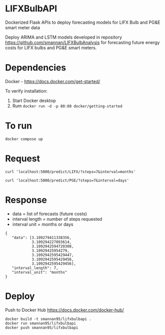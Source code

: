 # LIFXBulbAPI
Dockerized Flask APIs to deploy forecasting models for LIFX Bulb and PG&amp;E smart meter data

Deploy ARIMA and LSTM models developed in repository https://github.com/smannan/LIFXBulbAnalysis for forecasting future
energy costs for LIFX bulbs and PG&E smart meters.

# Dependencies

Docker - https://docs.docker.com/get-started/

To verify installation:
1. Start Docker desktop
2. Rum ```docker run -d -p 80:80 docker/getting-started```

# To run

```docker compose up```

# Request

```curl 'localhost:5000/predict/LIFX/?steps=7&interval=months'```

```curl 'localhost:5000/predict/PGE/?steps=7&interval=days'```

# Response

- data = list of forecasts (future costs)
- interval length = number of steps requested
- interval unit = months or days


```
{
   "data": [3.109279411338356,
            3.109294227093614,
            3.1092942594720308,
            3.10929425954279,
            3.1092942595429447,
            3.1092942595429456,
            3.1092942595429456],
   "interval_length": 7,
   "interval_unit": "months"
}
```

# Deploy

Push to Docker Hub https://docs.docker.com/docker-hub/

```
docker build -t smannan95/lifxbulbapi .
docker run smannan95/lifxbulbapi
docker push smannan95/lifxbulbapi
```
